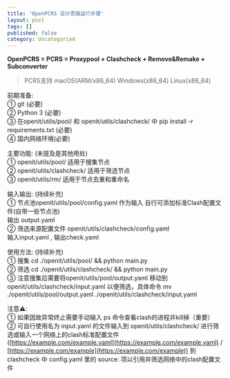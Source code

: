 ```yaml
---
title: 'OpenPCRS 设计思路运行步骤'
layout: post
tags: []
published: false
category: Uncategoried
---
```

**OpenPCRS = PCRS = Proxypool + Clashcheck + Remove&Remake + Subconverter**

> PCRS支持 macOS(ARM/x86\_64) Windows(x86\_64) Linux(x86\_64)

前期准备:  
① git (必要)  
② Python 3 (必要)  
③ 在openit/utils/pool/ 和 openit/utils/clashcheck/ 中 pip install -r requirements.txt (必要)  
④ 国内网络环境(必要)

主要功能: (未提及是其他用处)  
① openit/utils/pool/ 适用于搜集节点  
② openit/utils/clashcheck/ 适用于筛选节点  
③ openit/utils/rm/ 适用于节点去重和重命名

输入输出: (持续补充)  
① 节点池openit/utils/pool/config.yaml 作为输入 自行可添加标准Clash配置文件(自带一些节点池)  
输出 output.yaml  
② 筛选来源配置文件 openit/utils/clashcheck/config.yaml  
输入input.yaml , 输出check.yaml

使用方法: (持续补充)  
① 搜集 cd ./openit/utils/pool/ && python main.py  
② 筛选 cd ./openit/utils/clashcheck/ && python main.py  
③ 注意搜集后需要将openit/utils/pool/output.yaml 移动到 openit/utils/clashcheck/input.yaml 以便筛选，具体命令 mv ./openit/utils/pool/output.yaml ./openit/utils/clashcheck/input.yaml

注意⚠️:  
① 如果因故异常终止需要手动输入 ps 命令查看clash的进程并kill掉（重要）  
② 可自行使用名为 input.yaml 的文件输入到 openit/utils/clashcheck/ 进行筛选或输入一个网络上的clash标准配置文件 ([https://example.com/example.yaml](https://example.com/example.yaml) / [https://example.com/example](https://example.com/example)) 到clashcheck 中 config.yaml 里的 source: 项以引用并筛选网络中的clash配置文件